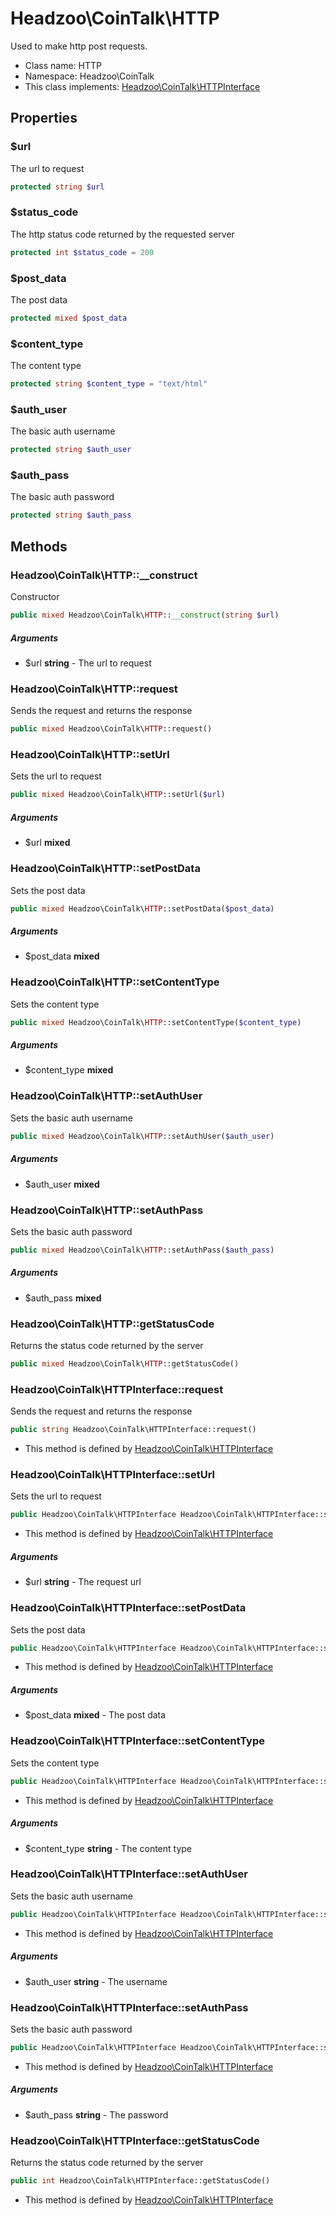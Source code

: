 Headzoo\CoinTalk\HTTP
===============

Used to make http post requests.




* Class name: HTTP
* Namespace: Headzoo\CoinTalk
* This class implements: [Headzoo\CoinTalk\HTTPInterface](Headzoo-CoinTalk-HTTPInterface.md)




Properties
----------


### $url
The url to request


```php
protected string $url
```



### $status_code
The http status code returned by the requested server


```php
protected int $status_code = 200
```



### $post_data
The post data


```php
protected mixed $post_data
```



### $content_type
The content type


```php
protected string $content_type = "text/html"
```



### $auth_user
The basic auth username


```php
protected string $auth_user
```



### $auth_pass
The basic auth password


```php
protected string $auth_pass
```



Methods
-------


### Headzoo\CoinTalk\HTTP::__construct
Constructor


```php
public mixed Headzoo\CoinTalk\HTTP::__construct(string $url)
```


##### Arguments

* $url **string** - The url to request



### Headzoo\CoinTalk\HTTP::request
Sends the request and returns the response


```php
public mixed Headzoo\CoinTalk\HTTP::request()
```




### Headzoo\CoinTalk\HTTP::setUrl
Sets the url to request


```php
public mixed Headzoo\CoinTalk\HTTP::setUrl($url)
```


##### Arguments

* $url **mixed**



### Headzoo\CoinTalk\HTTP::setPostData
Sets the post data


```php
public mixed Headzoo\CoinTalk\HTTP::setPostData($post_data)
```


##### Arguments

* $post_data **mixed**



### Headzoo\CoinTalk\HTTP::setContentType
Sets the content type


```php
public mixed Headzoo\CoinTalk\HTTP::setContentType($content_type)
```


##### Arguments

* $content_type **mixed**



### Headzoo\CoinTalk\HTTP::setAuthUser
Sets the basic auth username


```php
public mixed Headzoo\CoinTalk\HTTP::setAuthUser($auth_user)
```


##### Arguments

* $auth_user **mixed**



### Headzoo\CoinTalk\HTTP::setAuthPass
Sets the basic auth password


```php
public mixed Headzoo\CoinTalk\HTTP::setAuthPass($auth_pass)
```


##### Arguments

* $auth_pass **mixed**



### Headzoo\CoinTalk\HTTP::getStatusCode
Returns the status code returned by the server


```php
public mixed Headzoo\CoinTalk\HTTP::getStatusCode()
```




### Headzoo\CoinTalk\HTTPInterface::request
Sends the request and returns the response


```php
public string Headzoo\CoinTalk\HTTPInterface::request()
```

* This method is defined by [Headzoo\CoinTalk\HTTPInterface](Headzoo-CoinTalk-HTTPInterface.md)



### Headzoo\CoinTalk\HTTPInterface::setUrl
Sets the url to request


```php
public Headzoo\CoinTalk\HTTPInterface Headzoo\CoinTalk\HTTPInterface::setUrl(string $url)
```

* This method is defined by [Headzoo\CoinTalk\HTTPInterface](Headzoo-CoinTalk-HTTPInterface.md)

##### Arguments

* $url **string** - The request url



### Headzoo\CoinTalk\HTTPInterface::setPostData
Sets the post data


```php
public Headzoo\CoinTalk\HTTPInterface Headzoo\CoinTalk\HTTPInterface::setPostData(mixed $post_data)
```

* This method is defined by [Headzoo\CoinTalk\HTTPInterface](Headzoo-CoinTalk-HTTPInterface.md)

##### Arguments

* $post_data **mixed** - The post data



### Headzoo\CoinTalk\HTTPInterface::setContentType
Sets the content type


```php
public Headzoo\CoinTalk\HTTPInterface Headzoo\CoinTalk\HTTPInterface::setContentType(string $content_type)
```

* This method is defined by [Headzoo\CoinTalk\HTTPInterface](Headzoo-CoinTalk-HTTPInterface.md)

##### Arguments

* $content_type **string** - The content type



### Headzoo\CoinTalk\HTTPInterface::setAuthUser
Sets the basic auth username


```php
public Headzoo\CoinTalk\HTTPInterface Headzoo\CoinTalk\HTTPInterface::setAuthUser(string $auth_user)
```

* This method is defined by [Headzoo\CoinTalk\HTTPInterface](Headzoo-CoinTalk-HTTPInterface.md)

##### Arguments

* $auth_user **string** - The username



### Headzoo\CoinTalk\HTTPInterface::setAuthPass
Sets the basic auth password


```php
public Headzoo\CoinTalk\HTTPInterface Headzoo\CoinTalk\HTTPInterface::setAuthPass(string $auth_pass)
```

* This method is defined by [Headzoo\CoinTalk\HTTPInterface](Headzoo-CoinTalk-HTTPInterface.md)

##### Arguments

* $auth_pass **string** - The password



### Headzoo\CoinTalk\HTTPInterface::getStatusCode
Returns the status code returned by the server


```php
public int Headzoo\CoinTalk\HTTPInterface::getStatusCode()
```

* This method is defined by [Headzoo\CoinTalk\HTTPInterface](Headzoo-CoinTalk-HTTPInterface.md)


